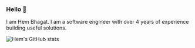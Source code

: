 ### Hello 👋

I am Hem Bhagat. I am a software engineer with over 4 years of experience building useful solutions.

![Hem's GitHub stats](https://github-readme-stats.vercel.app/api?username=hembhagat99&show_icons=true&theme=dark)

